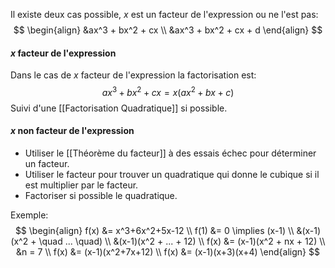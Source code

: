 Il existe deux cas possible, $x$ est un facteur de l'expression ou ne l'est pas:
$$
\begin{align}
&ax^3 + bx^2 + cx \\
&ax^3 + bx^2 + cx + d 
\end{align}
$$
#### $x$ facteur de l'expression 
Dans le cas de $x$ facteur de l'expression la factorisation est:
$$
ax^3 + bx^2 +cx = x(ax^2 + bx + c)
$$
Suivi d'une [[Factorisation Quadratique]] si possible.
#### $x$ non facteur de l'expression
- Utiliser le [[Théorème du facteur]] à des essais échec pour déterminer un facteur.
- Utiliser le facteur pour trouver un quadratique qui donne le cubique si il est multiplier par le facteur.
- Factoriser si possible le quadratique.

Exemple:
$$
\begin{align}
f(x) &= x^3+6x^2+5x-12 \\
f(1) &= 0 \implies (x-1) \\
&(x-1)(x^2 + \quad ... \quad) \\
&(x-1)(x^2 + ... + 12) \\
f(x) &= (x-1)(x^2 + nx + 12) \\
&n = 7 \\
f(x) &= (x-1)(x^2+7x+12) \\
f(x) &= (x-1)(x+3)(x+4)
\end{align}
$$